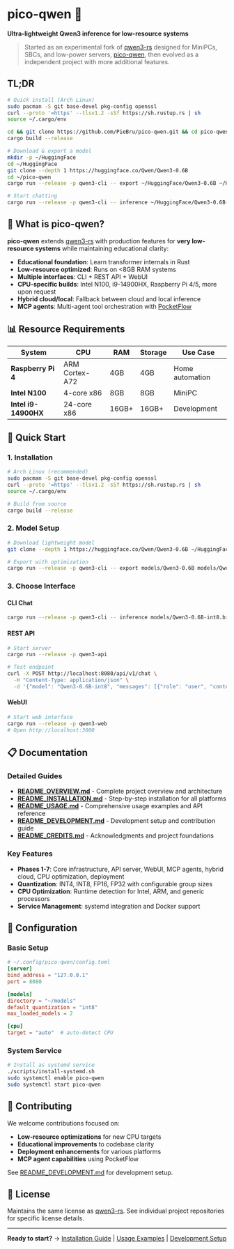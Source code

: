 # pico-qwen 🚀

**Ultra-lightweight Qwen3 inference for low-resource systems**

> Started as an experimental fork of [qwen3-rs](https://github.com/reinterpretcat/qwen3-rs) designed for MiniPCs, SBCs, and low-power servers, [pico-qwen](https://github.com/PieBru/pico-qwen), then evolved as a independent project with more additional features.

## TL;DR

```bash
# Quick install (Arch Linux)
sudo pacman -S git base-devel pkg-config openssl
curl --proto '=https' --tlsv1.2 -sSf https://sh.rustup.rs | sh
source ~/.cargo/env

cd && git clone https://github.com/PieBru/pico-qwen.git && cd pico-qwen
cargo build --release

# Download & export a model
mkdir -p ~/HuggingFace
cd ~/HuggingFace
git clone --depth 1 https://huggingface.co/Qwen/Qwen3-0.6B
cd ~/pico-qwen
cargo run --release -p qwen3-cli -- export ~/HuggingFace/Qwen3-0.6B ~/HuggingFace/Qwen3-0.6B-int8.bin --group-size 64

# Start chatting
cargo run --release -p qwen3-cli -- inference ~/HuggingFace/Qwen3-0.6B-int8.bin --mode chat
```

## 🎯 What is pico-qwen?

**pico-qwen** extends [qwen3-rs](https://github.com/reinterpretcat/qwen3-rs) with production features for **very low-resource systems** while maintaining educational clarity:

- **Educational foundation**: Learn transformer internals in Rust
- **Low-resource optimized**: Runs on <8GB RAM systems  
- **Multiple interfaces**: CLI + REST API + WebUI
- **CPU-specific builds**: Intel N100, i9-14900HX, Raspberry Pi 4/5, more upon request
- **Hybrid cloud/local**: Fallback between cloud and local inference
- **MCP agents**: Multi-agent tool orchestration with [PocketFlow](https://github.com/The-Pocket/PocketFlow-Rust)

## 📊 Resource Requirements

| System | CPU | RAM | Storage | Use Case |
|--------|-----|-----|---------|----------|
| **Raspberry Pi 4** | ARM Cortex-A72 | 4GB | 4GB | Home automation |
| **Intel N100** | 4-core x86 | 8GB | 8GB | MiniPC |
| **Intel i9-14900HX** | 24-core x86 | 16GB+ | 16GB+ | Development |

## 🚀 Quick Start

### 1. Installation
```bash
# Arch Linux (recommended)
sudo pacman -S git base-devel pkg-config openssl
curl --proto '=https' --tlsv1.2 -sSf https://sh.rustup.rs | sh
source ~/.cargo/env

# Build from source
cargo build --release
```

### 2. Model Setup
```bash
# Download lightweight model
git clone --depth 1 https://huggingface.co/Qwen/Qwen3-0.6B ~/HuggingFace/Qwen3-0.6B

# Export with optimization
cargo run --release -p qwen3-cli -- export models/Qwen3-0.6B models/Qwen3-0.6B-int8.bin --group-size 64
```

### 3. Choose Interface

#### CLI Chat
```bash
cargo run --release -p qwen3-cli -- inference models/Qwen3-0.6B-int8.bin --mode chat
```

#### REST API
```bash
# Start server
cargo run --release -p qwen3-api

# Test endpoint
curl -X POST http://localhost:8080/api/v1/chat \
  -H "Content-Type: application/json" \
  -d '{"model": "Qwen3-0.6B-int8", "messages": [{"role": "user", "content": "Hello"}]}'
```

#### WebUI
```bash
# Start web interface
cargo run --release -p qwen3-web
# Open http://localhost:3000
```

## 📋 Documentation

### Detailed Guides
- [**README_OVERVIEW.md**](README_OVERVIEW.md) - Complete project overview and architecture
- [**README_INSTALLATION.md**](README_INSTALLATION.md) - Step-by-step installation for all platforms
- [**README_USAGE.md**](README_USAGE.md) - Comprehensive usage examples and API reference
- [**README_DEVELOPMENT.md**](README_DEVELOPMENT.md) - Development setup and contribution guide
- [**README_CREDITS.md**](README_CREDITS.md) - Acknowledgments and project foundations

### Key Features
- **Phases 1-7**: Core infrastructure, API server, WebUI, MCP agents, hybrid cloud, CPU optimization, deployment
- **Quantization**: INT4, INT8, FP16, FP32 with configurable group sizes
- **CPU Optimization**: Runtime detection for Intel, ARM, and generic processors
- **Service Management**: systemd integration and Docker support

## 🔧 Configuration

### Basic Setup
```toml
# ~/.config/pico-qwen/config.toml
[server]
bind_address = "127.0.0.1"
port = 8080

[models]
directory = "~/models"
default_quantization = "int8"
max_loaded_models = 2

[cpu]
target = "auto"  # auto-detect CPU
```

### System Service
```bash
# Install as systemd service
./scripts/install-systemd.sh
sudo systemctl enable pico-qwen
sudo systemctl start pico-qwen
```

## 🤝 Contributing

We welcome contributions focused on:
- **Low-resource optimizations** for new CPU targets
- **Educational improvements** to codebase clarity
- **Deployment enhancements** for various platforms
- **MCP agent capabilities** using PocketFlow

See [README_DEVELOPMENT.md](README_DEVELOPMENT.md) for development setup.

## 📄 License

Maintains the same license as [qwen3-rs](https://github.com/reinterpretcat/qwen3-rs). See individual project repositories for specific license details.

---

**Ready to start?** → [Installation Guide](README_INSTALLATION.md) | [Usage Examples](README_USAGE.md) | [Development Setup](README_DEVELOPMENT.md)
